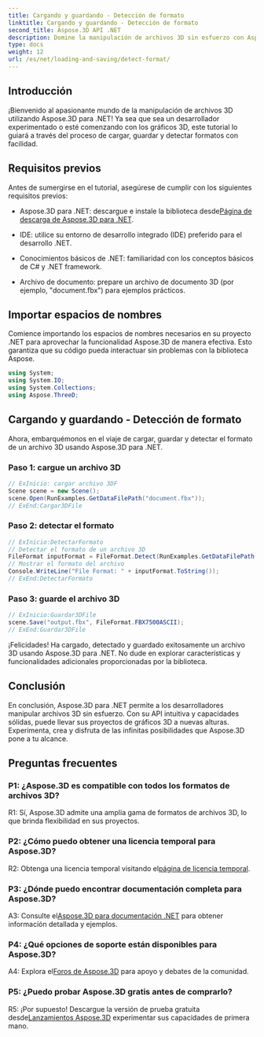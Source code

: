 ```yaml
---
title: Cargando y guardando - Detección de formato
linktitle: Cargando y guardando - Detección de formato
second_title: Aspose.3D API .NET
description: Domine la manipulación de archivos 3D sin esfuerzo con Aspose.3D para .NET. Cargue, guarde y detecte formatos sin problemas.
type: docs
weight: 12
url: /es/net/loading-and-saving/detect-format/
---
```

## Introducción

¡Bienvenido al apasionante mundo de la manipulación de archivos 3D utilizando Aspose.3D para .NET! Ya sea que sea un desarrollador experimentado o esté comenzando con los gráficos 3D, este tutorial lo guiará a través del proceso de cargar, guardar y detectar formatos con facilidad.

## Requisitos previos

Antes de sumergirse en el tutorial, asegúrese de cumplir con los siguientes requisitos previos:

-  Aspose.3D para .NET: descargue e instale la biblioteca desde[Página de descarga de Aspose.3D para .NET](https://releases.aspose.com/3d/net/).

- IDE: utilice su entorno de desarrollo integrado (IDE) preferido para el desarrollo .NET.

- Conocimientos básicos de .NET: familiaridad con los conceptos básicos de C# y .NET framework.

- Archivo de documento: prepare un archivo de documento 3D (por ejemplo, "document.fbx") para ejemplos prácticos.

## Importar espacios de nombres

Comience importando los espacios de nombres necesarios en su proyecto .NET para aprovechar la funcionalidad Aspose.3D de manera efectiva. Esto garantiza que su código pueda interactuar sin problemas con la biblioteca Aspose.

```csharp
using System;
using System.IO;
using System.Collections;
using Aspose.ThreeD;
```

## Cargando y guardando - Detección de formato

Ahora, embarquémonos en el viaje de cargar, guardar y detectar el formato de un archivo 3D usando Aspose.3D para .NET.

### Paso 1: cargue un archivo 3D

```csharp
// ExInicio: cargar archivo 3DF
Scene scene = new Scene();
scene.Open(RunExamples.GetDataFilePath("document.fbx"));
// ExEnd:Cargar3DFile
```

### Paso 2: detectar el formato

```csharp
// ExInicio:DetectarFormato
// Detectar el formato de un archivo 3D
FileFormat inputFormat = FileFormat.Detect(RunExamples.GetDataFilePath("document.fbx"));
// Mostrar el formato del archivo
Console.WriteLine("File Format: " + inputFormat.ToString());
// ExEnd:DetectarFormato
```

### Paso 3: guarde el archivo 3D

```csharp
// ExInicio:Guardar3DFile
scene.Save("output.fbx", FileFormat.FBX7500ASCII);
// ExEnd:Guardar3DFile
```

¡Felicidades! Ha cargado, detectado y guardado exitosamente un archivo 3D usando Aspose.3D para .NET. No dude en explorar características y funcionalidades adicionales proporcionadas por la biblioteca.

## Conclusión

En conclusión, Aspose.3D para .NET permite a los desarrolladores manipular archivos 3D sin esfuerzo. Con su API intuitiva y capacidades sólidas, puede llevar sus proyectos de gráficos 3D a nuevas alturas. Experimenta, crea y disfruta de las infinitas posibilidades que Aspose.3D pone a tu alcance.

## Preguntas frecuentes

### P1: ¿Aspose.3D es compatible con todos los formatos de archivos 3D?

R1: Sí, Aspose.3D admite una amplia gama de formatos de archivos 3D, lo que brinda flexibilidad en sus proyectos.

### P2: ¿Cómo puedo obtener una licencia temporal para Aspose.3D?

 R2: Obtenga una licencia temporal visitando el[página de licencia temporal](https://purchase.aspose.com/temporary-license/).

### P3: ¿Dónde puedo encontrar documentación completa para Aspose.3D?

 A3: Consulte el[Aspose.3D para documentación .NET](https://reference.aspose.com/3d/net/) para obtener información detallada y ejemplos.

### P4: ¿Qué opciones de soporte están disponibles para Aspose.3D?

 A4: Explora el[Foros de Aspose.3D](https://forum.aspose.com/c/3d/18) para apoyo y debates de la comunidad.

### P5: ¿Puedo probar Aspose.3D gratis antes de comprarlo?

 R5: ¡Por supuesto! Descargue la versión de prueba gratuita desde[Lanzamientos Aspose.3D](https://releases.aspose.com/) experimentar sus capacidades de primera mano.